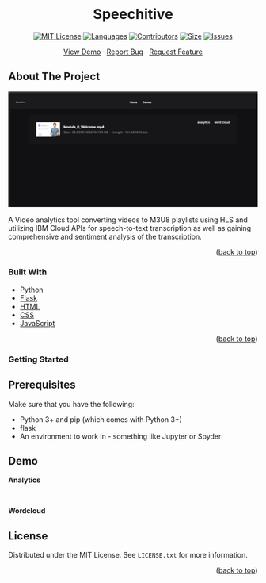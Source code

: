 
<br />
<div align="center">
<h1 align="center">Speechitive</h3>

[![MIT License][license-shield]][license-url]
[![Languages][language-shield]][language-url]
[![Contributors][contri-shield]][contri-url]
[![Size][size-shield]][size-url]
[![Issues][issues-shield]][issues-url]

  <p align="center">
    <a href="https://github.com/MaharshPatelX/Speechitive">View Demo</a>
    ·
    <a href="https://github.com/MaharshPatelX/Speechitive/issues">Report Bug</a>
    ·
    <a href="https://github.com/MaharshPatelX/Speechitive/issues">Request Feature</a>
  </p>
</div>



## About The Project

![Product Name Screen Shot][product-screenshot]

A Video analytics tool converting videos to M3U8 playlists using HLS and utilizing IBM Cloud APIs for speech-to-text transcription as well as gaining comprehensive and sentiment analysis of the transcription.

<p align="right">(<a href="#top">back to top</a>)</p>


### Built With

* [Python](https://www.python.org/)
* [Flask](https://flask.palletsprojects.com/)
* [HTML](https://html.com/)
* [CSS](https://www.w3.org/Style/CSS/Overview.en.html)
* [JavaScript](https://www.javascript.com/)

<p align="right">(<a href="#top">back to top</a>)</p>

### Getting Started

## Prerequisites

Make sure that you have the following:
-  Python 3+ and pip (which comes with Python 3+)
-  flask
-  An environment to work in - something like Jupyter or Spyder

## Demo
<p align="left">
  <a class="image fit"><b>Analytics</b>
  	<img src="https://github.com/DeepKariaX/DASS-Prediction-IBM-SPSS-Modeler/blob/main/Prediction/Analytics-Video.png" alt="">
  </a>
</p>
<br>
<p align="left">
    <a class="image fit"><b>Wordcloud</b>
  	<img src="https://github.com/DeepKariaX/DASS-Prediction-IBM-SPSS-Modeler/blob/main/Prediction/Wordcloud-Video.png" alt="">
  </a>
</p>


## License

Distributed under the MIT License. See `LICENSE.txt` for more information.

<p align="right">(<a href="#top">back to top</a>)</p>

<!-- [linkedin-shield]: https://img.shields.io/badge/-LinkedIn-black.svg?style=for-the-badge&logo=linkedin&colorB=555
[linkedin-url]: https://www.linkedin.com/in/deep-karia-2436b2194/ -->

[contri-shield]: https://img.shields.io/github/contributors/MaharshPatelX/Speechitive?style=for-the-badge
[contri-url]: #

[license-shield]: https://img.shields.io/github/license/MaharshPatelX/Speechitive?style=for-the-badge
[license-url]: https://github.com/MaharshPatelX/Speechitive/blob/main/LICENSE.txt

[size-shield]: https://img.shields.io/github/repo-size/MaharshPatelX/Speechitive?style=for-the-badge
[size-url]: #

[issues-shield]: https://img.shields.io/github/issues/MaharshPatelX/Speechitive?style=for-the-badge
[issues-url]: #

[language-shield]: https://img.shields.io/github/languages/count/MaharshPatelX/Speechitive?style=for-the-badge
[language-url]: #

[product-screenshot]: Media/Home.png

